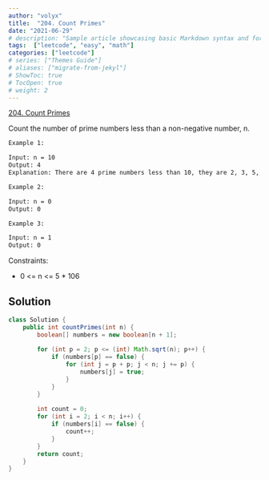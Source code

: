 ```yaml
---
author: "volyx"
title:  "204. Count Primes"
date: "2021-06-29"
# description: "Sample article showcasing basic Markdown syntax and formatting for HTML elements."
tags:  ["leetcode", "easy", "math"]
categories: ["leetcode"]
# series: ["Themes Guide"]
# aliases: ["migrate-from-jekyl"]
# ShowToc: true
# TocOpen: true
# weight: 2
---
```


[204. Count Primes](https://leetcode.com/problems/count-primes/)

Count the number of prime numbers less than a non-negative number, n.

```txt
Example 1:

Input: n = 10
Output: 4
Explanation: There are 4 prime numbers less than 10, they are 2, 3, 5, 7.

Example 2:

Input: n = 0
Output: 0

Example 3:

Input: n = 1
Output: 0
```

Constraints:

- 0 <= n <= 5 * 106

## Solution

```java
class Solution {
    public int countPrimes(int n) {
        boolean[] numbers = new boolean[n + 1];
        
        for (int p = 2; p <= (int) Math.sqrt(n); p++) {
            if (numbers[p] == false) {
                for (int j = p + p; j < n; j += p) {
                    numbers[j] = true;
                }
            } 
        }
        
        int count = 0;
        for (int i = 2; i < n; i++) {
            if (numbers[i] == false) {
                count++;
            }
        }
        return count;
    }
}
```
